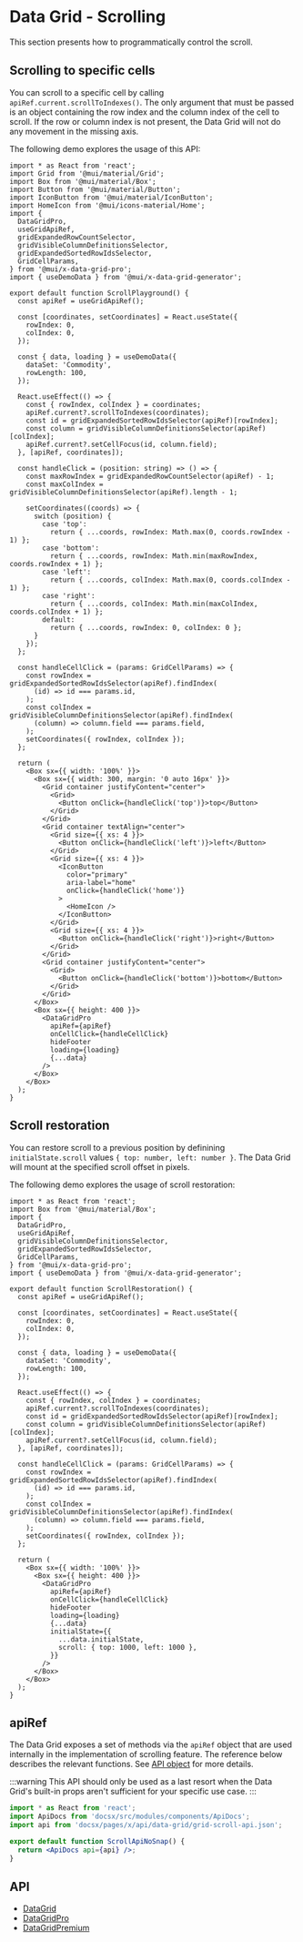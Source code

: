 # Data Grid - Scrolling

This section presents how to programmatically control the scroll.

## Scrolling to specific cells

You can scroll to a specific cell by calling `apiRef.current.scrollToIndexes()`.
The only argument that must be passed is an object containing the row index and the column index of the cell to scroll.
If the row or column index is not present, the Data Grid will not do any movement in the missing axis.

The following demo explores the usage of this API:

```tsx
import * as React from 'react';
import Grid from '@mui/material/Grid';
import Box from '@mui/material/Box';
import Button from '@mui/material/Button';
import IconButton from '@mui/material/IconButton';
import HomeIcon from '@mui/icons-material/Home';
import {
  DataGridPro,
  useGridApiRef,
  gridExpandedRowCountSelector,
  gridVisibleColumnDefinitionsSelector,
  gridExpandedSortedRowIdsSelector,
  GridCellParams,
} from '@mui/x-data-grid-pro';
import { useDemoData } from '@mui/x-data-grid-generator';

export default function ScrollPlayground() {
  const apiRef = useGridApiRef();

  const [coordinates, setCoordinates] = React.useState({
    rowIndex: 0,
    colIndex: 0,
  });

  const { data, loading } = useDemoData({
    dataSet: 'Commodity',
    rowLength: 100,
  });

  React.useEffect(() => {
    const { rowIndex, colIndex } = coordinates;
    apiRef.current?.scrollToIndexes(coordinates);
    const id = gridExpandedSortedRowIdsSelector(apiRef)[rowIndex];
    const column = gridVisibleColumnDefinitionsSelector(apiRef)[colIndex];
    apiRef.current?.setCellFocus(id, column.field);
  }, [apiRef, coordinates]);

  const handleClick = (position: string) => () => {
    const maxRowIndex = gridExpandedRowCountSelector(apiRef) - 1;
    const maxColIndex = gridVisibleColumnDefinitionsSelector(apiRef).length - 1;

    setCoordinates((coords) => {
      switch (position) {
        case 'top':
          return { ...coords, rowIndex: Math.max(0, coords.rowIndex - 1) };
        case 'bottom':
          return { ...coords, rowIndex: Math.min(maxRowIndex, coords.rowIndex + 1) };
        case 'left':
          return { ...coords, colIndex: Math.max(0, coords.colIndex - 1) };
        case 'right':
          return { ...coords, colIndex: Math.min(maxColIndex, coords.colIndex + 1) };
        default:
          return { ...coords, rowIndex: 0, colIndex: 0 };
      }
    });
  };

  const handleCellClick = (params: GridCellParams) => {
    const rowIndex = gridExpandedSortedRowIdsSelector(apiRef).findIndex(
      (id) => id === params.id,
    );
    const colIndex = gridVisibleColumnDefinitionsSelector(apiRef).findIndex(
      (column) => column.field === params.field,
    );
    setCoordinates({ rowIndex, colIndex });
  };

  return (
    <Box sx={{ width: '100%' }}>
      <Box sx={{ width: 300, margin: '0 auto 16px' }}>
        <Grid container justifyContent="center">
          <Grid>
            <Button onClick={handleClick('top')}>top</Button>
          </Grid>
        </Grid>
        <Grid container textAlign="center">
          <Grid size={{ xs: 4 }}>
            <Button onClick={handleClick('left')}>left</Button>
          </Grid>
          <Grid size={{ xs: 4 }}>
            <IconButton
              color="primary"
              aria-label="home"
              onClick={handleClick('home')}
            >
              <HomeIcon />
            </IconButton>
          </Grid>
          <Grid size={{ xs: 4 }}>
            <Button onClick={handleClick('right')}>right</Button>
          </Grid>
        </Grid>
        <Grid container justifyContent="center">
          <Grid>
            <Button onClick={handleClick('bottom')}>bottom</Button>
          </Grid>
        </Grid>
      </Box>
      <Box sx={{ height: 400 }}>
        <DataGridPro
          apiRef={apiRef}
          onCellClick={handleCellClick}
          hideFooter
          loading={loading}
          {...data}
        />
      </Box>
    </Box>
  );
}

```

## Scroll restoration

You can restore scroll to a previous position by definining `initialState.scroll` values `{ top: number, left: number }`. The Data Grid will mount at the specified scroll offset in pixels.

The following demo explores the usage of scroll restoration:

```tsx
import * as React from 'react';
import Box from '@mui/material/Box';
import {
  DataGridPro,
  useGridApiRef,
  gridVisibleColumnDefinitionsSelector,
  gridExpandedSortedRowIdsSelector,
  GridCellParams,
} from '@mui/x-data-grid-pro';
import { useDemoData } from '@mui/x-data-grid-generator';

export default function ScrollRestoration() {
  const apiRef = useGridApiRef();

  const [coordinates, setCoordinates] = React.useState({
    rowIndex: 0,
    colIndex: 0,
  });

  const { data, loading } = useDemoData({
    dataSet: 'Commodity',
    rowLength: 100,
  });

  React.useEffect(() => {
    const { rowIndex, colIndex } = coordinates;
    apiRef.current?.scrollToIndexes(coordinates);
    const id = gridExpandedSortedRowIdsSelector(apiRef)[rowIndex];
    const column = gridVisibleColumnDefinitionsSelector(apiRef)[colIndex];
    apiRef.current?.setCellFocus(id, column.field);
  }, [apiRef, coordinates]);

  const handleCellClick = (params: GridCellParams) => {
    const rowIndex = gridExpandedSortedRowIdsSelector(apiRef).findIndex(
      (id) => id === params.id,
    );
    const colIndex = gridVisibleColumnDefinitionsSelector(apiRef).findIndex(
      (column) => column.field === params.field,
    );
    setCoordinates({ rowIndex, colIndex });
  };

  return (
    <Box sx={{ width: '100%' }}>
      <Box sx={{ height: 400 }}>
        <DataGridPro
          apiRef={apiRef}
          onCellClick={handleCellClick}
          hideFooter
          loading={loading}
          {...data}
          initialState={{
            ...data.initialState,
            scroll: { top: 1000, left: 1000 },
          }}
        />
      </Box>
    </Box>
  );
}

```

## apiRef

The Data Grid exposes a set of methods via the `apiRef` object that are used internally in the implementation of scrolling feature.
The reference below describes the relevant functions.
See [API object](/x/react-data-grid/api-object/) for more details.

:::warning
This API should only be used as a last resort when the Data Grid's built-in props aren't sufficient for your specific use case.
:::

```jsx
import * as React from 'react';
import ApiDocs from 'docsx/src/modules/components/ApiDocs';
import api from 'docsx/pages/x/api/data-grid/grid-scroll-api.json';

export default function ScrollApiNoSnap() {
  return <ApiDocs api={api} />;
}

```

## API

- [DataGrid](/x/api/data-grid/data-grid/)
- [DataGridPro](/x/api/data-grid/data-grid-pro/)
- [DataGridPremium](/x/api/data-grid/data-grid-premium/)
